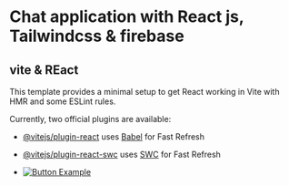 # Chat application with React js, Tailwindcss & firebase #


[Button Example]:https://rawgit.com/gorangajic/react-icons/master/react-icons.svg
## vite & REact
This template provides a minimal setup to get React working in Vite with HMR and some ESLint rules.

Currently, two official plugins are available:

- [@vitejs/plugin-react](https://github.com/vitejs/vite-plugin-react/blob/main/packages/plugin-react/README.md) uses [Babel](https://babeljs.io/) for Fast Refresh
- [@vitejs/plugin-react-swc](https://github.com/vitejs/vite-plugin-react-swc) uses [SWC](https://swc.rs/) for Fast Refresh

- [![Button Example]](https://chat-app-r6ji.onrender.com/)


